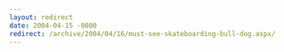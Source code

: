 ```yaml
---
layout: redirect
date: 2004-04-15 -0800
redirect: /archive/2004/04/16/must-see-skateboarding-bull-dog.aspx/
---
```

